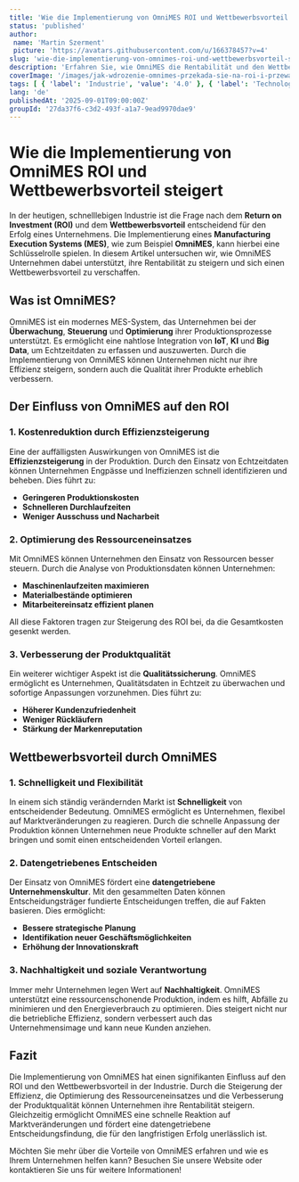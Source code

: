 ```yaml
---
title: 'Wie die Implementierung von OmniMES ROI und Wettbewerbsvorteil steigert'
status: 'published'
author:
 name: 'Martin Szerment'
 picture: 'https://avatars.githubusercontent.com/u/166378457?v=4'
slug: 'wie-die-implementierung-von-omnimes-roi-und-wettbewerbsvorteil-steigert'
description: 'Erfahren Sie, wie OmniMES die Rentabilität und den Wettbewerbsvorteil in der Industrie erhöht.'
coverImage: '/images/jak-wdrozenie-omnimes-przekada-sie-na-roi-i-przewage-konkurencyjna-w-przemysle.png'
tags: [ { 'label': 'Industrie', 'value': '4.0' }, { 'label': 'Technologie', 'value': 'MES' }, { 'label': 'Digitalisierung', 'value': 'Transformation' } ]
lang: 'de'
publishedAt: '2025-09-01T09:00:00Z'
groupId: '27da37f6-c3d2-493f-a1a7-9ead9970dae9'
---
```

# Wie die Implementierung von OmniMES ROI und Wettbewerbsvorteil steigert

In der heutigen, schnelllebigen Industrie ist die Frage nach dem **Return on Investment (ROI)** und dem **Wettbewerbsvorteil** entscheidend für den Erfolg eines Unternehmens. Die Implementierung eines **Manufacturing Execution Systems (MES)**, wie zum Beispiel **OmniMES**, kann hierbei eine Schlüsselrolle spielen. In diesem Artikel untersuchen wir, wie OmniMES Unternehmen dabei unterstützt, ihre Rentabilität zu steigern und sich einen Wettbewerbsvorteil zu verschaffen.

## Was ist OmniMES?

OmniMES ist ein modernes MES-System, das Unternehmen bei der **Überwachung**, **Steuerung** und **Optimierung** ihrer Produktionsprozesse unterstützt. Es ermöglicht eine nahtlose Integration von **IoT**, **KI** und **Big Data**, um Echtzeitdaten zu erfassen und auszuwerten. Durch die Implementierung von OmniMES können Unternehmen nicht nur ihre Effizienz steigern, sondern auch die Qualität ihrer Produkte erheblich verbessern.

## Der Einfluss von OmniMES auf den ROI

### 1. Kostenreduktion durch Effizienzsteigerung

Eine der auffälligsten Auswirkungen von OmniMES ist die **Effizienzsteigerung** in der Produktion. Durch den Einsatz von Echtzeitdaten können Unternehmen Engpässe und Ineffizienzen schnell identifizieren und beheben. Dies führt zu:
- **Geringeren Produktionskosten**
- **Schnelleren Durchlaufzeiten**
- **Weniger Ausschuss und Nacharbeit**

### 2. Optimierung des Ressourceneinsatzes

Mit OmniMES können Unternehmen den Einsatz von Ressourcen besser steuern. Durch die Analyse von Produktionsdaten können Unternehmen:
- **Maschinenlaufzeiten maximieren**
- **Materialbestände optimieren**
- **Mitarbeitereinsatz effizient planen**

All diese Faktoren tragen zur Steigerung des ROI bei, da die Gesamtkosten gesenkt werden.

### 3. Verbesserung der Produktqualität

Ein weiterer wichtiger Aspekt ist die **Qualitätssicherung**. OmniMES ermöglicht es Unternehmen, Qualitätsdaten in Echtzeit zu überwachen und sofortige Anpassungen vorzunehmen. Dies führt zu:
- **Höherer Kundenzufriedenheit**
- **Weniger Rückläufern**
- **Stärkung der Markenreputation**

## Wettbewerbsvorteil durch OmniMES

### 1. Schnelligkeit und Flexibilität

In einem sich ständig verändernden Markt ist **Schnelligkeit** von entscheidender Bedeutung. OmniMES ermöglicht es Unternehmen, flexibel auf Marktveränderungen zu reagieren. Durch die schnelle Anpassung der Produktion können Unternehmen neue Produkte schneller auf den Markt bringen und somit einen entscheidenden Vorteil erlangen.

### 2. Datengetriebenes Entscheiden

Der Einsatz von OmniMES fördert eine **datengetriebene Unternehmenskultur**. Mit den gesammelten Daten können Entscheidungsträger fundierte Entscheidungen treffen, die auf Fakten basieren. Dies ermöglicht:
- **Bessere strategische Planung**
- **Identifikation neuer Geschäftsmöglichkeiten**
- **Erhöhung der Innovationskraft**

### 3. Nachhaltigkeit und soziale Verantwortung

Immer mehr Unternehmen legen Wert auf **Nachhaltigkeit**. OmniMES unterstützt eine ressourcenschonende Produktion, indem es hilft, Abfälle zu minimieren und den Energieverbrauch zu optimieren. Dies steigert nicht nur die betriebliche Effizienz, sondern verbessert auch das Unternehmensimage und kann neue Kunden anziehen.

## Fazit

Die Implementierung von OmniMES hat einen signifikanten Einfluss auf den ROI und den Wettbewerbsvorteil in der Industrie. Durch die Steigerung der Effizienz, die Optimierung des Ressourceneinsatzes und die Verbesserung der Produktqualität können Unternehmen ihre Rentabilität steigern. Gleichzeitig ermöglicht OmniMES eine schnelle Reaktion auf Marktveränderungen und fördert eine datengetriebene Entscheidungsfindung, die für den langfristigen Erfolg unerlässlich ist. 

Möchten Sie mehr über die Vorteile von OmniMES erfahren und wie es Ihrem Unternehmen helfen kann? Besuchen Sie unsere Website oder kontaktieren Sie uns für weitere Informationen!
